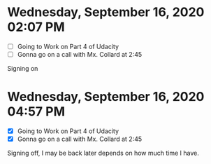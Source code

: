 # Wednesday, September 16, 2020 02:07 PM
- [ ] Going to Work on Part 4 of Udacity
- [ ] Gonna go on a call with Mx. Collard at 2:45

Signing on

# Wednesday, September 16, 2020 04:57 PM
- [x] Going to Work on Part 4 of Udacity
- [x] Gonna go on a call with Mx. Collard at 2:45

Signing off, I may be back later depends on how much time I have.